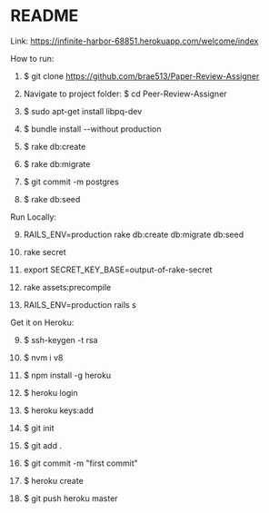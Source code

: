 # README

Link: https://infinite-harbor-68851.herokuapp.com/welcome/index

How to run:

1. $ git clone https://github.com/brae513/Paper-Review-Assigner

2. Navigate to project folder: $ cd Peer-Review-Assigner

3. $ sudo apt-get install libpq-dev

4. $ bundle install --without production

5. $ rake db:create

6. $ rake db:migrate

7. $ git commit -m postgres

8. $ rake db:seed

Run Locally:

9. RAILS_ENV=production rake db:create db:migrate db:seed

10. rake secret

11. export SECRET_KEY_BASE=output-of-rake-secret

12. rake assets:precompile

13. RAILS_ENV=production rails s

Get it on Heroku: 

9. $ ssh-keygen -t rsa

10. $ nvm i v8

11. $ npm install -g heroku

12. $ heroku login

13. $ heroku keys:add

14. $ git init

15. $ git add .

16. $ git commit -m "first commit"

17. $ heroku create

18. $ git push heroku master
